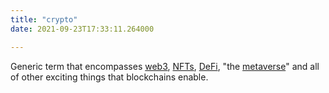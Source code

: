 ```yaml
---
title: "crypto"
date: 2021-09-23T17:33:11.264000

---
```


Generic term that encompasses <span class="roam-page">[web3](docs/content/web3)</span>, <span class="roam-page">[NFTs](docs/content/nfts)</span>, <span class="roam-page">[DeFi](docs/content/defi)</span>, "the <span class="roam-page">[metaverse](docs/content/metaverse)</span>" and all of other exciting things that blockchains enable.

